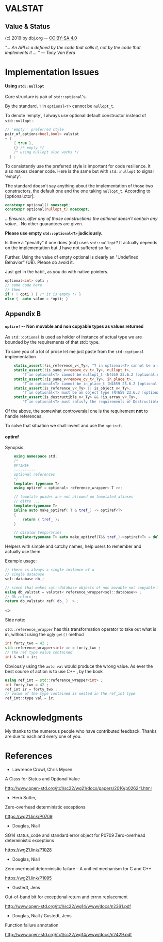 # VALSTAT
## Value & Status
(c) 2019 by dbj.org -- [CC BY-SA 4.0](https://creativecommons.org/licenses/by-sa/4.0/)

*"... An API is a defined by the code that calls it, not by the code that implements it ... " -- Tony Van Eerd*

# Implementation Issues

#### Using `std::nullopt`

Core structure is pair of `std::optional`'s.

By the standard, `T` in `optional<T>` cannot be `nullopt_t`. 

To denote 'empty', I always use optional default constructor instead of `std::nullopt` :

```cpp
// 'empty ' preferred style 
pair_of_options<bool,bool> valstat 
= {
    { true }, 
    {} /* empty */
    /* using nullopt also works */
  } ;
```
To consistently use the preferred style is important for code resilience. It also makes cleaner code. Here is the same but with `std::nullopt` to signal 'empty':

The standard doesn't say anything about the implementation of those two constructors, the default one and the one taking `nullopt_t`. According to [optional.ctor]:
```cpp
constexpr optional() noexcept;
constexpr optional(nullopt_t) noexcept;
```
*...Ensures, after any of those constructions the optional doesn't contain any value*... No other guarantees are given. 

**Please use empty `std::optional<T>` judiciously.**

Is there a "penalty" if one does (not) uses `std::nullopt`?  It actually depends on the implementation but ,I have not suffered so far.

Further. Using the value of empty optional is clearly an "Undefined Behavior" (UB). Please do avoid it.

Just get in the habit, as you do with native pointers.
```cpp
optional<int> opti ;
// some code here
// then
if ( ! opti ) { /* it is empty */ }
else {  auto value = *opti; }

```

## Appendix B

#### `optiref` -- Non movable and non copyable types as values returned

As `std::optional` is used as holder of instance of actual type we are bounded by the requirements of that std:: type.

To save you of a lot of prose let me just paste from the `std::optional` implementation

```cpp
    static_assert(!is_reference_v<_Ty>, "T in optional<T> cannot be a reference type (N4659 23.6.2 [optional.syn]/1).");
    static_assert(!is_same_v<remove_cv_t<_Ty>, nullopt_t>,
        "T in optional<T> cannot be nullopt_t (N4659 23.6.2 [optional.syn]/1).");
    static_assert(!is_same_v<remove_cv_t<_Ty>, in_place_t>,
        "T in optional<T> cannot be in_place_t (N4659 23.6.2 [optional.syn]/1).");
    static_assert(is_reference_v<_Ty> || is_object_v<_Ty>,
        "T in optional<T> must be an object type (N4659 23.6.3 [optional.optional]/3).");
    static_assert(is_destructible_v<_Ty> && !is_array_v<_Ty>,
        "T in optional<T> must satisfy the requirements of Destructible (N4659 23.6.3 [optional.optional]/3).");
```
Of the above, the somewhat controversial one is the requirement **not** to handle references.

To solve that situation we shall invent and use the `optiref`.

#### optiref 

Synopsis.

```cpp
	using namespace std;
	/*
	OPTIREF
	----------
	optional references
	*/
	template< typename T>
	using optiref = optional< reference_wrapper< T >>;

	// template guides are not allowed on templated aliases
	// ditto ...
	template<typename T>
	inline auto make_optiref( T & tref_) -> optiref<T>
	{
		return { tref_ };
	}

	// disalow temporaries
	template<typename T> auto make_optiref(T&& tref_)->optiref<T> = delete;
```

Helpers with simple and catchy names, help users to remember and actually use them.

Example usage:

```cpp
// there is always a single instance of a
// single database
sql::database db_;

// since that makes sql::database objects of non movable not copyable type we have to use the reference_wrapper<> like so
using db_valstat = valstat< reference_wrapper<sql::database>> ;
// Ok return
return db_valstat< ref( db_ )  > ;
```

<<NOTE TO EDITORS and myself: above is confused. optiref has no role. Simplify.>>

Side note:

`std::reference_wrapper` has this transformation operator to take out what is in, without using the ugly `get()` method
```cpp
int forty_two = 42 ;
std::reference_wrapper<int> ir = forty_two ;
// the ref type value contained
int & val = ir; 
```
Obviously using the `auto val` would produce the wrong value.
As ever the best course of action is to use C++ , by the book
```cpp
using ref_int = std::reference_wrapper<int> ;
int forty_two = 42 ;
ref_int ir = forty_two ;
// value of the type contained is nested in the ref_int type
ref_int::type val = ir; 
```

# Acknowledgments

My thanks to the numerous people who have contributed feedback. Thanks are due to each and every one of you.

# References

- Lawrence Crowl, Chris Mysen

A Class for Status and Optional Value

http://www.open-std.org/jtc1/sc22/wg21/docs/papers/2016/p0262r1.html

- Herb Sutter,

Zero-overhead deterministic exceptions

https://wg21.link/P0709

- Douglas, Niall

SG14 status_code and standard error object for P0709 Zero-overhead deterministic exceptions

https://wg21.link/P1028

- Douglas, Niall

Zero overhead deterministic failure – A unified mechanism for C and C++

https://wg21.link/P1095

- Gustedt, Jens

Out-of-band bit for exceptional return and errno replacement

http://www.open-std.org/jtc1/sc22/wg14/www/docs/n2361.pdf

- Douglas, Niall / Gustedt, Jens

Function failure annotation

http://www.open-std.org/jtc1/sc22/wg14/www/docs/n2429.pdf